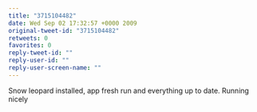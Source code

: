 ```yaml
---
title: "3715104482"
date: Wed Sep 02 17:32:57 +0000 2009
original-tweet-id: "3715104482"
retweets: 0
favorites: 0
reply-tweet-id: ""
reply-user-id: ""
reply-user-screen-name: ""
---
```

Snow leopard installed, app fresh run and everything up to date. Running nicely
